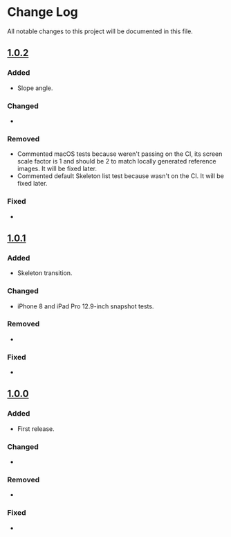 # Change Log
All notable changes to this project will be documented in this file.

## [1.0.2](https://github.com/CSolanaM/SkeletonUI/releases/tag/1.0.2)
### Added
- Slope angle.
### Changed
-
### Removed
- Commented macOS tests because weren't passing on the CI, its screen scale factor is 1 and should be 2 to match locally generated reference images. It will be fixed later.
- Commented default Skeleton list test because wasn't on the CI. It will be fixed later.
### Fixed
-

## [1.0.1](https://github.com/CSolanaM/SkeletonUI/releases/tag/1.0.1)
### Added
- Skeleton transition.
### Changed
- iPhone 8 and iPad Pro 12.9-inch snapshot tests.
### Removed
-
### Fixed
-

## [1.0.0](https://github.com/CSolanaM/SkeletonUI/releases/tag/1.0.0)
### Added
- First release.
### Changed
-
### Removed
-
### Fixed
-
